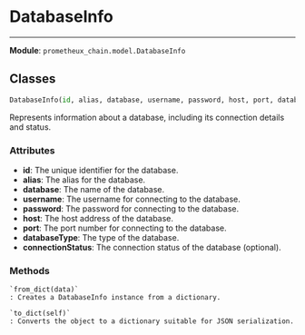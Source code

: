 # DatabaseInfo

---
**Module**: `prometheux_chain.model.DatabaseInfo`

Classes
-------

```python
DatabaseInfo(id, alias, database, username, password, host, port, database_type, connection_status=None)
```

Represents information about a database, including its connection details and status. 

### Attributes

- **id**: The unique identifier for the database.
- **alias**: The alias for the database.
- **database**: The name of the database.
- **username**: The username for connecting to the database.
- **password**: The password for connecting to the database.
- **host**: The host address of the database.
- **port**: The port number for connecting to the database.
- **databaseType**: The type of the database.
- **connectionStatus**: The connection status of the database (optional).
 

### Methods

    `from_dict(data)`
    : Creates a DatabaseInfo instance from a dictionary.
    
    `to_dict(self)`
    : Converts the object to a dictionary suitable for JSON serialization.